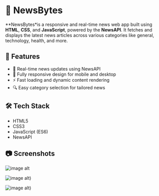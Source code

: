 # 📰 NewsBytes

**NewsBytes*is a responsive and real-time news web app built using **HTML**, **CSS**, and **JavaScript**, powered by the **NewsAPI**. It fetches and displays the latest news articles across various categories like general, technology, health, and more.

## 🚀 Features

- 📡 Real-time news updates using NewsAPI
- 📱 Fully responsive design for mobile and desktop
- ⚡ Fast loading and dynamic content rendering
- 🔍 Easy category selection for tailored news

## 🛠️ Tech Stack

- HTML5
- CSS3
- JavaScript (ES6)
- NewsAPI

## 📷 Screenshots

![image alt]((https://github.com/Kumaramit0809/News-Bytes/blob/c2dd1dcdc860e4e2c34871caba8b980a856e9208/Screenshot%202025-07-28%20004211.png))

![image alt]([https://github.com/Kumaramit0809/News-Bytes/blob/c2dd1dcdc860e4e2c34871caba8b980a856e9208/Screenshot%202025-07-28%20004123.png))

![image alt]([https://github.com/Kumaramit0809/News-Bytes/blob/c2dd1dcdc860e4e2c34871caba8b980a856e9208/Screenshot%202025-07-28%20004211.png]))
